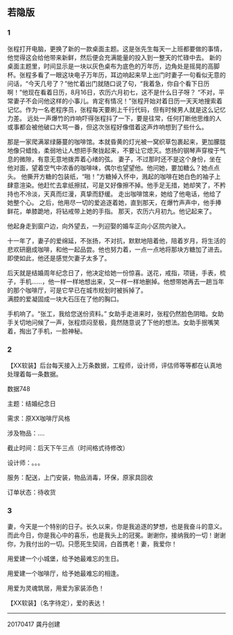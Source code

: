 ## 若隐版

### 1
张程打开电脑，更换了新的一款桌面主题。这是张先生每天一上班都要做的事情，他觉得这会给他带来新鲜，然后便会充满能量的投入到一整天的忙碌中去。
新的桌面主题里，时间显示是一块以灰色桌布为底色的万年历，边角处是摇晃的高脚杯。张程多看了一眼这块电子万年历，耳边响起来早上出门时妻子一句看似无意的问话，“今天几号了？”他忙着出门就随口说了句，“我着急，你自个看下日历啊！”他现在看着日历，8月16日，农历六月初七，这不是什么日子呀？
“不对，平常妻子不会问他这样的小事儿。肯定有情况！”张程开始对着日历一天天地搜索着记忆。作为一名老程序员，张程每天要刷上千行代码，但有时候男人就是这么记忆力差。
远处一声爆竹的炸响吓得张程抖了一下，要是往常，任何打断他思维的人或事都会被他破口大骂一番，但这次张程好像借着这声炸响想到了些什么。

那是一家爬满翠绿藤蔓的咖啡馆。本就昏黄的灯光被一窝织草包裹起来，更加朦胧地像只蜡烛，柔弱地让人想把手聚拢起来，不要让它熄灭。悠扬的钢琴声穿梭于气息的微隙，有意无意地拨弄着心绪的弦。
妻子，不过那时还不是这个身份，坐在他对面，望着空气中浓香的咖啡味，偶尔也望望他。他问她，要加糖么？她点点头。
他撕开方糖的包装纸，“啪！”方糖掉入怀中，溅起的咖啡在她白色的袖子上肆意渲染。他赶忙去拿纸擦拭，可是又好像擦不掉。他手足无措，她却笑了，不矜持也不冷淡，天真而烂漫，真挚而舒缓。
走出咖啡馆来，她给了他电话，他给了她整个心。
之后，他用尽一切的爱追逐着她，直到那天，在爆竹声声中，他手捧鲜花，单膝跪地，将钻戒带上她的手指。
那天，农历六月初九。他记起来了。

他起身走到窗户边，向外望去，一列迎娶的婚车正向小区院内驶入。

十一年了，妻子的爱绵延，不张扬，不对抗，默默地陪着他，陪着岁月，将生活的悲欢研磨成咖啡，和他一起品尝。他也努力着，一点一点地将那块方糖加了进去。即使如此，他还是感觉欠妻子太多了。

后天就是结婚周年纪念日了，他决定给她一份惊喜。送花，戒指，项链，手表，梳子，手机......，他一样一样地想出来，又一样一样地删掉。他想带她再去一趟当年的那个咖啡厅，可是它早已在城市规划时被拆掉了。  
满腔的爱凝固成一块大石压在了他的胸口。

手机响了。“张工，我给您送份资料。”
女助手走进来时，张程仍然脸色阴暗。女助手关切地问候了一声，张程烦闷至极，竟然随意说了下他的想法。女助手抿嘴笑着，掏出了手机，一脸神秘。

### 2

【XX软装】后台每天接入上万条数据，工程师，设计师，评估师等等都在认真地处理着每一条数据。

数据748

主题：结婚纪念日

需求：原XX咖啡厅风格

涉及物品：....

截止时间：后天下午三点（时间格式待修改）

设计师：。。。

服务：配送，上门安装，物品消毒，环保，原家具回收

订单状态：待收货

### 3
妻，今天是一个特别的日子。长久以来，你是我追逐的梦想，也是我奋斗的意义。而此今日，你是我心中的喜乐，也是我头上的冠冕。谢谢你，接纳我的一切！谢谢你，为我付出的一切。只愿死生契阔，白首携老！妻，我爱你！

用爱建一个小城堡，给予她最难忘的生日。

用爱建一个咖啡厅，给予她最难忘的相逢。

用爱为灵魂筑居，用爱为家装添色！

【XX软装】（名字待定），爱的表达！

------
20170417 龚丹创建
